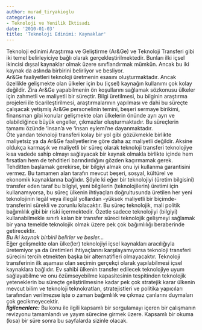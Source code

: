 ```yaml
---
author: murad_tiryakioglu
categories:
- Teknoloji ve Yenilik İktisadı
date: '2010-01-03'
title: 'Teknoloji Edinimi: Kaynaklar'
---
```


Teknoloji edinimi Araştırma ve Geliştirme (Ar&amp;Ge) ve Teknoloji Transferi gibi iki temel belirleyiciye bağlı olarak gerçekleştirilmektedir. Bunları ilki içsel ikincisi dışsal kaynaklar olmak üzere sınıflandırmak mümkün. Ancak bu iki kaynak da aslında birbirini belirliyor ve besliyor.  
Ar&amp;Ge faaliyetleri teknoloji üretmenin esasını oluşturmaktadır. Ancak özellikle gelişmekte olan ülkeler için bu (içsel) kaynağın kullanımı çok kolay değildir. Zira Ar&amp;Ge yapabilmenin ön koşullarını sağlamak sözkonusu ülkeler için zahmetli ve maliyetli bir süreçtir. Bilgi üretilmesi, bu bilginin araştırma projeleri ile ticarileştirilmesi, araştırmalarının yapılması ve dahi bu süreçte çalışacak yetişmiş Ar&amp;Ge personelinin temini, beşeri sermaye birikimi, finansman gibi konular gelişmekte olan ülkelerin önünde ayrı ayrı ve olabildiğince büyük engeller, çıkmazlar oluşturmaktadır. Bu süreçlerin tamamı özünde ‘insan’a ve ‘insan eylemi’ne dayanmaktadır.  
Öte yandan teknoloji transferi kolay bir yol gibi gözükmekle birlikte maliyetsiz ya da Ar&amp;Ge faaliyetlerine göre daha az maliyetli değildir. Aksine oldukça karmaşık ve maliyetli bir süreç olarak teknoloji transferi teknolojiye kısa vadede sahip olmayı sağlayacak bir kaynak olmakla birlikte içinde hem fırsatları hem de tehditleri barındırdığını gözden kaçırmamak gerek. Tehditten başlamak gerekirse, bir bilgiyi almak onu iyi kullanma garantisini vermez. Bu tamamen alan tarafın mevcut beşeri, sosyal, kültürel ve ekonomik kaynaklarına bağlıdır. Şöyle ki eğer bir teknolojiyi (üretim bilgisini) transfer eden taraf bu bilgiyi, yeni bilgilerin (teknolojilerin) üretimi için kullanamıyorsa, bu süreç ülkenin ihtiyaçları doğrultusunda üretilen her yeni teknolojinin legâl veya illegâl yollardan -yüksek maliyetli bir biçimde- transferini sürekli ve zorunlu kılacaktır. Bu süreç teknolojik, mali politik bağımlılık gibi bir riski içermektedir. Özetle sadece teknolojiyi (bilgiyi) kullanabilmekle sınırlı kalan bir transfer süreci teknolojik gelişmeyi sağlamak bir yana temelde teknolojik olmak üzere pek çok bağımlılığı beraberinde getirecektir.  
*Bu iki kaynak birbirii belirler ve besler…*  
Eğer gelişmekte olan ülke(ler) teknolojiyi içsel kaynakları aracılığıyla üretemiyor ya da üretimleri ihtiyaçlarını karşılayamıyorsa teknoloji transferi sürecini tercih etmekten başka bir alternatifleri olmayacaktır. Teknoloji transferinin ilk aşaması olan seçimin gerçekçi olarak yapılabilmesi içsel kaynaklara bağlıdır. Ev sahibi ülkenin transfer edilecek teknolojiye uyum sağlayabilme ve onu özümseyebilme kapasitesinin tespitinden teknolojik yeteneklerin bu süreçte geliştirilmesine kadar pek çok stratejik karar ülkenin mevcut bilim ve teknoloji teknokratları, stratejistleri ve politika yapıcıları tarafından verilmezse işte o zaman bağımlılık ve çıkmaz çanlarını duymaları çok gecikmeyecektir.  
***İlgilenenlere:*** Bu konu ile ilgili kapsamlı bir sorgulamayı içeren bir çalışmanın revizyonu tamamlandı ve yayım sürecine girmek üzere. Kapsamlı bir okuma (kısa) bir süre sonra bu sayfalarda sizinle olacak.